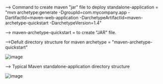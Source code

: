 --> Command to create maven "jar" file to deploy standalone-application = "mvn archetype:generate -DgroupId=com.mycompany.app -DartifactId=maven-web-application -DarchetypeArtifactId=maven-archetype-quickstart -DarchetypeVersion=1.4"

--> maven-archetype-quickstart =  to create "JAR" file.

-->Defult directory structure for maven archetype = "maven-archetype-quickstart"

![image](https://github.com/user-attachments/assets/31a1eae2-2ff5-43b1-b8d7-9000c000d6ee)

--> Typical Maven standalone-application directory structure

![image](https://github.com/user-attachments/assets/3b8f3297-bf11-41ff-990e-ae4feace9b7b)

